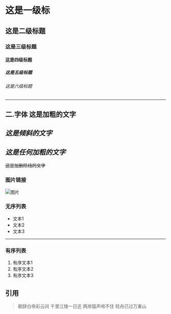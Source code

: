 ﻿
# 这是一级标
## 这是二级标题
### 这是三级标题
#### 这是四级标题
##### 这是五级标题
###### 这是六级标题
-----------------------
二.字体 
**这是加粗的文字**
-----------------------
*这是倾斜的文字*
-----------------------
***这是任何加粗的文字***
-----------------------
~~这是加删除线的文字~~

### 图片链接 
![图片](http://pic6.huitu.com/res/20130116/84481_20130116142820494200_1.jpg)

### 无序列表 
- 文本1
- 文本2
- 文本3
-----------------------
### 有序列表
1. 有序文本1
2. 有序文本2
3. 有序文本3

## 引用
> 朝辞白帝彩云间
> 千里江陵一日还
> 两岸猿声啼不住
> 轻舟已过万重山
